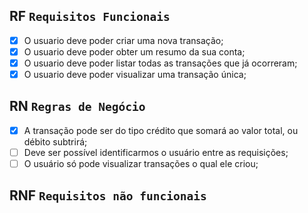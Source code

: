 ## RF `Requisitos Funcionais`

- [x] O usuario deve poder criar uma nova transação;
- [x] O usuario deve poder obter um resumo da sua conta;
- [x] O usuario deve poder listar todas as transações que já ocorreram;
- [x] O usuario deve poder visualizar uma transação única;

## RN `Regras de Negócio`

- [x] A transação pode ser do tipo crédito que somará ao valor total, ou débito subtrirá;
- [ ] Deve ser possível identificarmos o usuário entre as requisições;
- [ ] O usuário só pode visualizar transações o qual ele criou;

## RNF `Requisitos não funcionais`